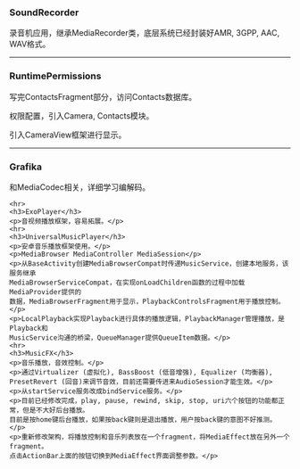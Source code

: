 <html>
    <h3>SoundRecorder</h3>
    <p>录音机应用，继承MediaRecorder类，底层系统已经封装好AMR, 3GPP, AAC, WAV格式。</p>
    <hr>
    <h3>RuntimePermissions</h3>
    <p>写完ContactsFragment部分，访问Contacts数据库。</p>
    <p>权限配置，引入Camera, Contacts模块。</p>
    <p>引入CameraView框架进行显示。</p>
    <hr>
    <h3>Grafika</h3>
    <p>和MediaCodec相关，详细学习编解码。</p>

    <hr>
    <h3>ExoPlayer</h3>
    <p>音视频播放框架，容易拓展。</p>
    <hr>
    <h3>UniversalMusicPlayer</h3>
    <p>安卓音乐播放框架使用。</p>
    <p>MediaBrowser MediaController MediaSession</p>
    <p>从BaseActivity创建MediaBrowserCompat时传递MusicService，创建本地服务，该服务继承
    MediaBrowserServiceCompat，在实现onLoadChildren函数的过程中加载MediaProvider提供的
    数据，MediaBrowserFragment用于显示，PlaybackControlsFragment用于播放控制。</p>
    <p>LocalPlayback实现Playback进行具体的播放逻辑，PlaybackManager管理播放，是Playback和
    MusicService沟通的桥梁，QueueManager提供QueueItem数据。</p>
    <hr>
    <h3>MusicFX</h3>
    <p>音乐播放，音效控制。</p>
    <p>通过Virtualizer (虚拟化), BassBoost (低音增强), Equalizer (均衡器),
    PresetRevert (回音)来调节音效，目前还需要传进来AudioSession才能生效。</p>
    <p>从startService服务改成bindService服务。</p>
    <p>目前已经修改完成，play, pause, rewind, skip, stop, uri六个按钮的功能都正常，但是不大好后台播放。
    目前是按home键后台播放，如果按back键则是退出播放，用户按back键的意图不好推测。</p>
    <p>重新修改架构，将播放控制和音乐列表放在一个fragment，将MediaEffect放在另外一个fragment。
    点击ActionBar上面的按钮切换到MediaEffect界面调整参数。</p>
</html>
